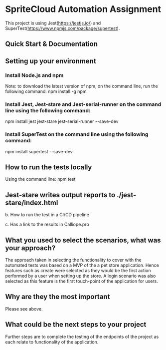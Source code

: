 # SpriteCloud Automation Assignment

This project is using Jest(https://jestjs.io/) and SuperTest(https://www.npmjs.com/package/supertest).

## Quick Start & Documentation

## Setting up your environment
### Install Node.js and npm
Note: to download the latest version of npm, on the command line, run the following command:
npm install -g npm

### Install Jest, Jest-stare and Jest-serial-runner on the command line using the following command:
npm install jest jest-stare jest-serial-runner --save-dev

### Install SuperTest on the command line using the following command:
npm install supertest --save-dev

## How to run the tests locally
Using the command line: npm test

## Jest-stare writes output reports to ./jest-stare/index.html

b. How to run the test in a CI/CD pipeline


c. Has a link to the results in Calliope.pro


## What you used to select the scenarios, what was your approach?
The approach taken in selecting the functionality to cover with the automated tests was based on a MVP of the a pet store application. 
Hence features such as create were selected as they would be the first action performed by a user when setting up the store. A login 
scenario was also selected as this feature is the first touch-point of the application for users. 


## Why are they the most important
Please see above.


## What could be the next steps to your project
Further steps are to complete the testing of the endpoints of the project as each relate to functionality of the application. 

